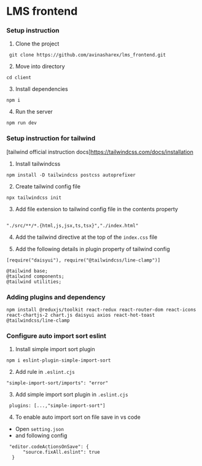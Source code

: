 # LMS frontend

### Setup instruction

1. Clone the project 

```
 git clone https://github.com/avinasharex/lms_frontend.git
```

2. Move into directory

```
cd client
```

3. Install dependencies

```
npm i
```

4. Run the server 

```
npm run dev
```

### Setup instruction for tailwind

[tailwind official instruction docs]https://tailwindcss.com/docs/installation

1. Install tailwindcss

```
npm install -D tailwindcss postcss autoprefixer
```

2. Create tailwind config file

```
npx tailwindcss init
```

3. Add file extension to tailwind config file in the contents property

```
 
"./src/**/*.{html,js,jsx,ts,tsx}","./index.html"
```

4. Add the tailwind directive at the top of the `index.css` file

5. Add the following details in plugin property of tailwind config

```
[require("daisyui"), require("@tailwindcss/line-clamp")]
```

```
@tailwind base;
@tailwind components;
@tailwind utilities;
```

### Adding plugins and dependency

```
npm install @reduxjs/toolkit react-redux react-router-dom react-icons react-chartjs-2 chart.js daisyui axios react-hot-toast @tailwindcss/line-clamp
```

### Configure auto import sort eslint

1. Install simple import sort plugin

```
npm i eslint-plugin-simple-import-sort
```

2. Add rule in `.eslint.cjs`

```
"simple-import-sort/imports": "error"
```

3. Add simple import sort plugin in `.eslint.cjs`

```
 plugins: [...,"simple-import-sort"]
```

4. To enable auto import sort on file save in vs code 

  - Open `setting.json`
  - and following config

  ```
   "editor.codeActionsOnSave": {
        "source.fixAll.eslint": true
    }
  ```
